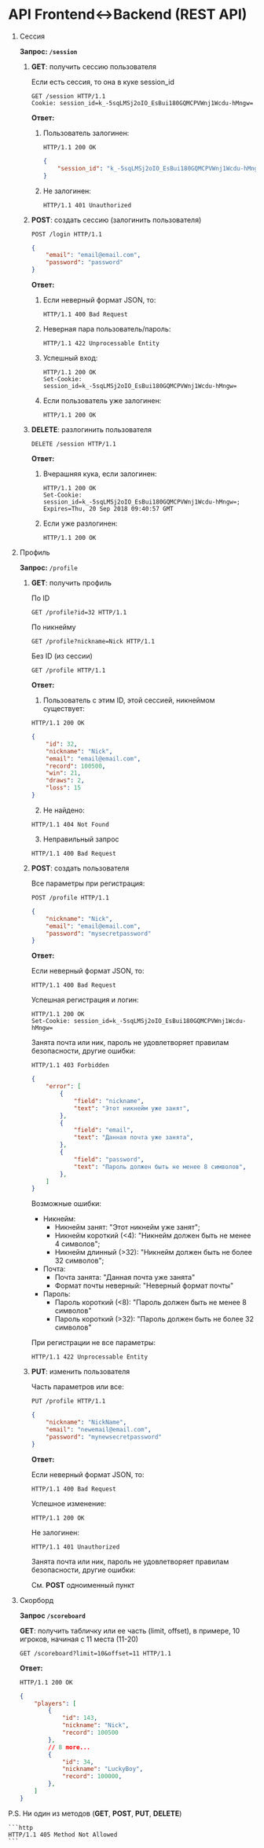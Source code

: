 # API Frontend<->Backend (REST API)

1. Сессия

    **Запрос: `/session`**

    1. **GET**: получить сессию пользователя

        Если есть сессия, то она в куке session_id

        ```http
        GET /session HTTP/1.1
        Cookie: session_id=k_-5sqLMSj2oIO_EsBui180GQMCPVWnj1Wcdu-hMngw=
        ```

        **Ответ:**

        1. Пользователь залогинен:

            ```http
            HTTP/1.1 200 OK
            ```
            ```json
            {
                "session_id": "k_-5sqLMSj2oIO_EsBui180GQMCPVWnj1Wcdu-hMngw="
            }
            ```

        2. Не залогинен:

            ```http
            HTTP/1.1 401 Unauthorized
            ```

    2. **POST**: создать сессию (залогинить пользователя)

        ```http
        POST /login HTTP/1.1
        ```
        ```json
        {
            "email": "email@email.com",
            "password": "password"
        }
        ```

        **Ответ:**

        1. Если неверный формат JSON, то:

            ```http
            HTTP/1.1 400 Bad Request
            ```

        2. Неверная пара пользователь/пароль:

            ```http
            HTTP/1.1 422 Unprocessable Entity
            ```

        3. Успешный вход:

            ```http
            HTTP/1.1 200 OK
            Set-Cookie: session_id=k_-5sqLMSj2oIO_EsBui180GQMCPVWnj1Wcdu-hMngw=
            ```

        4. Если пользователь уже залогинен:

            ```http
            HTTP/1.1 200 OK
            ```

    3. **DELETE**: разлогинить пользователя

        ```http
        DELETE /session HTTP/1.1
        ```

        **Ответ:**

        1. Вчерашняя кука, если залогинен:

            ```http
            HTTP/1.1 200 OK
            Set-Cookie: session_id=k_-5sqLMSj2oIO_EsBui180GQMCPVWnj1Wcdu-hMngw=; Expires=Thu, 20 Sep 2018 09:40:57 GMT
            ```

        2. Если уже разлогинен:

            ```http
            HTTP/1.1 200 OK
            ```

2. Профиль

    **Запрос:** `/profile`

    1. **GET**: получить профиль

        По ID

        ```http
        GET /profile?id=32 HTTP/1.1
        ```

        По никнейму

        ```http
        GET /profile?nickname=Nick HTTP/1.1
        ```

        Без ID (из сессии)

        ```http
        GET /profile HTTP/1.1
        ```

        **Ответ:**

        1. Пользователь с этим ID, этой сессией, никнеймом существует:

        ```http
        HTTP/1.1 200 OK
        ```
        ```json
        {
            "id": 32,
            "nickname": "Nick",
            "email": "email@email.com",
            "record": 100500,
            "win": 21,
            "draws": 2,
            "loss": 15
        }
        ```

        2. Не найдено:

        ```http
        HTTP/1.1 404 Not Found
        ```

        3. Неправильный запрос

        ```http
        HTTP/1.1 400 Bad Request
        ```

    2. **POST**: создать пользователя

        Все параметры при регистрация:

        ```http
        POST /profile HTTP/1.1
        ```
        ```json
        {
            "nickname": "Nick",
            "email": "email@email.com",
            "password": "mysecretpassword"
        }
        ```

        **Ответ:**

        Если неверный формат JSON, то:

        ```http
        HTTP/1.1 400 Bad Request
        ```

        Успешная регистрация и логин:

        ```http
        HTTP/1.1 200 OK
        Set-Cookie: session_id=k_-5sqLMSj2oIO_EsBui180GQMCPVWnj1Wcdu-hMngw=
        ```

        Занята почта или ник, пароль не удовлетворяет правилам безопасности, другие ошибки:

        ```http
        HTTP/1.1 403 Forbidden
        ```
        ```json
        {
            "error": [
                {
                    "field": "nickname",
                    "text": "Этот никнейм уже занят",
                },
                {
                    "field": "email",
                    "text": "Данная почта уже занята",
                },
                {
                    "field": "password",
                    "text": "Пароль должен быть не менее 8 символов",
                },
            ]
        }
        ```

        Возможные ошибки:
        * Никнейм:
            * Никнейм занят: "Этот никнейм уже занят";
            * Никнейм короткий (<4): "Никнейм должен быть не менее 4 символов";
            * Никнейм длинный (>32): "Никнейм должен быть не более 32 символов";
        * Почта:
            * Почта занята: "Данная почта уже занята"
            * Формат почты неверный: "Неверный формат почты"
        * Пароль:
            * Пароль короткий (<8): "Пароль должен быть не менее 8 символов"
            * Пароль короткий (>32): "Пароль должен быть не более 32 символов"

        При регистрации не все параметры:

        ```http
        HTTP/1.1 422 Unprocessable Entity
        ```

    3. **PUT**: изменить пользователя

        Часть параметров или все:

        ```http
        PUT /profile HTTP/1.1
        ```
        ```json
        {
            "nickname": "NickName",
            "email": "newemail@email.com",
            "password": "mynewsecretpassword"
        }
        ```

        **Ответ:**

        Если неверный формат JSON, то:

        ```http
        HTTP/1.1 400 Bad Request
        ```

        Успешное изменение:

        ```http
        HTTP/1.1 200 OK
        ```

        Не залогинен:

        ```http
        HTTP/1.1 401 Unauthorized
        ```

        Занята почта или ник, пароль не удовлетворяет правилам безопасности, другие ошибки:

        См. **POST** одноименный пункт

3. Скорборд

    **Запрос `/scoreboard`**

    **GET**: получить табличку или ее часть (limit, offset), в примере, 10 игроков, начиная с 11 места (11-20)

    ```http
    GET /scoreboard?limit=10&offset=11 HTTP/1.1
    ```

    **Ответ:**

    ```http
    HTTP/1.1 200 OK
    ```
    ```json
    {
        "players": [
            {
                "id": 143,
                "nickname": "Nick",
                "record": 100500
            },
            // 8 more...
            {
                "id": 34,
                "nickname": "LuckyBoy",
                "record": 100000,
            },
        ]
    }
    ```

P.S. Ни один из методов (**GET**, **POST**, **PUT**, **DELETE**)

    ```http
    HTTP/1.1 405 Method Not Allowed
    ```
